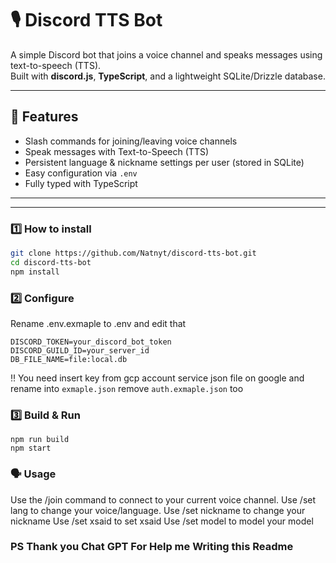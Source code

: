 # 🎙️ Discord TTS Bot

A simple Discord bot that joins a voice channel and speaks messages using text-to-speech (TTS).  
Built with **discord.js**, **TypeScript**, and a lightweight SQLite/Drizzle database.

---

## 🚀 Features

- Slash commands for joining/leaving voice channels  
- Speak messages with Text-to-Speech (TTS)  
- Persistent language & nickname settings per user (stored in SQLite)  
- Easy configuration via `.env`  
- Fully typed with TypeScript  

---

---

### 1️⃣ How to install
```bash
git clone https://github.com/Natnyt/discord-tts-bot.git
cd discord-tts-bot
npm install
```
### 2️⃣ Configure 

Rename .env.exmaple to .env and edit that
```
DISCORD_TOKEN=your_discord_bot_token
DISCORD_GUILD_ID=your_server_id
DB_FILE_NAME=file:local.db
```

‼️ You need insert key from gcp account service json file on google and rename into `exmaple.json` remove `auth.exmaple.json` too

### 3️⃣ Build & Run
```
npm run build
npm start
```

### 🗣️ Usage
Use the /join command to connect to your current voice channel.
Use /set lang <language> to change your voice/language.
Use /set nickname <nickname> to change your nickname
Use /set xsaid <boolean> to set xsaid 
Use /set model to model your model


### PS Thank you Chat GPT For Help me Writing this Readme